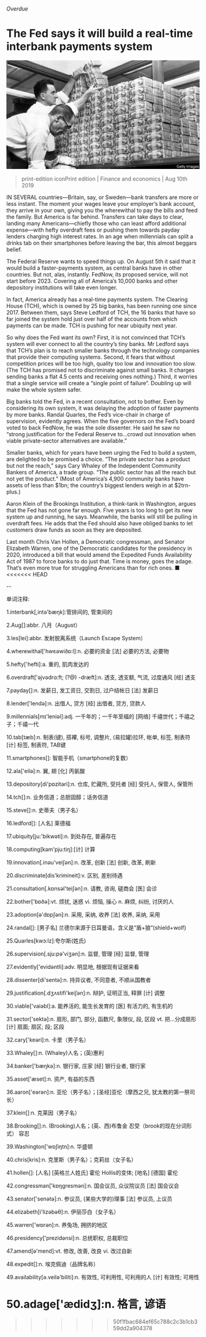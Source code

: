 ###### Overdue

# The Fed says it will build a real-time interbank payments system 

![image](images/20190810_FNP504.jpg) 

> print-edition iconPrint edition | Finance and economics | Aug 10th 2019 

IN SEVERAL countries—Britain, say, or Sweden—bank transfers are more or less instant. The moment your wages leave your employer’s bank account, they arrive in your own, giving you the wherewithal to pay the bills and feed the family. But America is far behind. Transfers can take days to clear, landing many Americans—chiefly those who can least afford additional expense—with hefty overdraft fees or pushing them towards payday lenders charging high interest rates. In an age when millennials can split a drinks tab on their smartphones before leaving the bar, this almost beggars belief. 

The Federal Reserve wants to speed things up. On August 5th it said that it would build a faster-payments system, as central banks have in other countries. But not, alas, instantly. FedNow, its proposed service, will not start before 2023. Covering all of America’s 10,000 banks and other depository institutions will take even longer. 

In fact, America already has a real-time payments system. The Clearing House (TCH), which is owned by 25 big banks, has been running one since 2017. Between them, says Steve Ledford of TCH, the 16 banks that have so far joined the system hold just over half of the accounts from which payments can be made. TCH is pushing for near ubiquity next year. 

So why does the Fed want its own? First, it is not convinced that TCH’s system will ever connect to all the country’s tiny banks. Mr Ledford says that TCH’s plan is to reach smaller banks through the technology companies that provide their computing systems. Second, it fears that without competition prices will be too high, quality too low and innovation too slow. (The TCH has promised not to discriminate against small banks. It charges sending banks a flat 4.5 cents and receiving ones nothing.) Third, it worries that a single service will create a “single point of failure”. Doubling up will make the whole system safer. 

Big banks told the Fed, in a recent consultation, not to bother. Even by considering its own system, it was delaying the adoption of faster payments by more banks. Randal Quarles, the Fed’s vice-chair in charge of supervision, evidently agrees. When the five governors on the Fed’s board voted to back FedNow, he was the sole dissenter. He said he saw no “strong justification for the Federal Reserve to…crowd out innovation when viable private-sector alternatives are available.” 

Smaller banks, which for years have been urging the Fed to build a system, are delighted to be promised a choice. “The private sector has a product but not the reach,” says Cary Whaley of the Independent Community Bankers of America, a trade group. “The public sector has all the reach but not yet the product.” (Most of America’s 4,900 community banks have assets of less than $1bn; the country’s biggest lenders weigh in at $2trn-plus.) 

Aaron Klein of the Brookings Institution, a think-tank in Washington, argues that the Fed has not gone far enough. Five years is too long to get its new system up and running, he says. Meanwhile, the banks will still be pulling in overdraft fees. He adds that the Fed should also have obliged banks to let customers draw funds as soon as they are deposited. 

Last month Chris Van Hollen, a Democratic congressman, and Senator Elizabeth Warren, one of the Democratic candidates for the presidency in 2020, introduced a bill that would amend the Expedited Funds Availability Act of 1987 to force banks to do just that. Time is money, goes the adage. That’s even more true for struggling Americans than for rich ones. ■ 
<<<<<<< HEAD

-- 

 单词注释:

1.interbank[,intә'bæŋk]:管排间的, 管束间的 

2.Aug[]:abbr. 八月（August） 

3.les[lei]:abbr. 发射脱离系统（Launch Escape System） 

4.wherewithal['hwєәwiðɒ:l]:n. 必要的资金 [法] 必要的方法, 必要物 

5.hefty['hefti]:a. 重的, 肌肉发达的 

6.overdraft['әjvәdrɑ:ft; (?@) -dræft]:n. 透支, 透支额, 气流, 过度通风 [经] 透支 

7.payday[]:n. 发薪日, 发工资日, 交割日, 过户结帐日 [法] 发薪日 

8.lender['lendә]:n. 出借人, 贷方 [经] 出借者, 贷方, 贷款人 

9.millennials[mɪ'leniəl]:adj. 一千年的；一千年至福的 [网络] 千禧世代；千禧之子；千禧一代 

10.tab[tæb]:n. 制表(键), 搭襻, 标号, 调整片, (易拉罐)拉环, 帐单, 标签, 制表符 [计] 标签, 制表符, TAB键 

11.smartphones[]: 智能手机（smartphone的复数） 

12.ala['eilә]:n. 翼, 翅 [化] 丙氨酸 

13.depository[di'pɒzitәri]:n. 仓库, 贮藏所, 受托者 [经] 受托人, 保管人, 保管所 

14.tch[]:n. 业务信道；总胆固醇；话务信道 

15.steve[]:n. 史蒂夫（男子名） 

16.ledford[]: [人名] 莱德福 

17.ubiquity[ju:'bikwәti]:n. 到处存在, 普遍存在 

18.computing[kәm'pju:tiŋ]:[计] 计算 

19.innovation[.inәu'veiʃәn]:n. 改革, 创新 [法] 创新, 改革, 刷新 

20.discriminate[dis'krimineit]:v. 区别, 差别待遇 

21.consultation[.kɒnsәl'teiʃәn]:n. 请教, 咨询, 磋商会 [医] 会诊 

22.bother['bɒðә]:vt. 烦扰, 迷惑 vi. 烦恼, 操心 n. 麻烦, 纠纷, 讨厌的人 

23.adoption[ә'dɒpʃәn]:n. 采用, 采纳, 收养 [法] 收养, 采纳, 采用 

24.randal[]: [男子名] 兰德尔来源于日耳曼语，含义是“盾+狼”(shield+wolf) 

25.Quarles[kwɔ:lz]:夸尔斯(姓氏) 

26.supervision[.sju:pә'viʒәn]:n. 监督, 管理 [经] 监督, 管理 

27.evidently['evidәntli]:adv. 明显地, 根据现有证据来看 

28.dissenter[di'sentә]:n. 持异议者, 不同意者, 不顺从国教者 

29.justification[.dʒʌstifi'keiʃәn]:n. 辩护, 证明正当, 释罪 [计] 调整 

30.viable['vaiәbl]:a. 能养活的, 能生长发育的 [医] 有活力的, 有生机的 

31.sector['sektә]:n. 扇形, 部门, 部分, 函数尺, 象限仪, 段, 区段 vt. 把...分成扇形 [计] 扇面; 扇区; 段; 区段 

32.cary['keәri]:n. 卡里（男子名） 

33.Whaley[]:n. (Whaley)人名；(英)惠利 

34.banker['bæŋkә]:n. 银行家, 庄家 [经] 银行业者, 银行家 

35.asset['æset]:n. 资产, 有益的东西 

36.aaron['eәrәn]:n. 亚伦（男子名）；[圣经]亚伦（摩西之兄, 犹太教的第一祭司长） 

37.klein[]:n. 克莱因（男子名） 

38.Brooking[]:n. (Brooking)人名；(英、西)布鲁金 忍受（brook的现在分词形式） 容忍 

39.Washington['wɒʃiŋtn]:n. 华盛顿 

40.chris[kris]:n. 克里斯（男子名）；克莉丝（女子名） 

41.hollen[]: [人名] [英格兰人姓氏] 霍伦 Hollis的变体; [地名] [德国] 霍伦 

42.congressman['kɒŋgresmәn]:n. 国会议员, 众议院议员 [法] 国会议会 

43.senator['senәtә]:n. 参议员, (某些大学的)理事 [法] 参议员, 上议员 

44.elizabeth[i'lizәbәθ]:n. 伊丽莎白（女子名） 

45.warren['wɒrәn]:n. 养兔场, 拥挤的地区 

46.presidency['prezidәnsi]:n. 总统职权, 总裁职位 

47.amend[ә'mend]:vt. 修改, 改善, 改良 vi. 改过自新 

48.expedit[]:n. 埃克佩迪（品牌名称） 

49.availability[ә.veilә'biliti]:n. 有效性, 可利用性, 可利用的人 [计] 有效性; 可用性 

50.adage['ædidʒ]:n. 格言, 谚语 
=======
>>>>>>> 50f1fbac684ef65c788c2c3b1cb359dd2a904378

